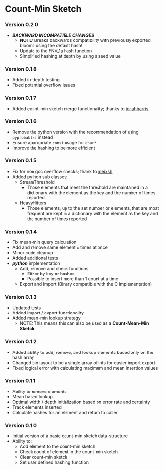 # Count-Min Sketch

### Version 0.2.0
* ***BACKWARD INCOMPATIBLE CHANGES***
    * **NOTE:** Breaks backwards compatibility with previously exported blooms using the default hash!
    * Update to the FNV_1a hash function
    * Simplified hashing at depth by using a seed value

### Version 0.1.8
* Added in-depth testing
* Fixed potential overflow issues

### Version 0.1.7
* Added count-min sketch merge functionality; thanks to [jonahharris](https://github.com/jonahharris)

### Version 0.1.6
* Remove the python version with the recommendation of using `pyprobables` instead
* Ensure appropriate `const` usage for `char*`
* Improve the hashing to be more efficient

### Version 0.1.5
* Fix for non gcc overflow checks; thank to [meixsh](https://github.com/meixsh)
* Added python sub classes:
    * StreamThreshold
        * Those elements that meet the threshold are maintained in a dictionary
        with the element as the key and the number of times reported
    * HeavyHitters
        * Those elements, up to the set number or elements, that are most
        frequent are kept in a dictionary with the element as the key and
        the number of times reported

### Version 0.1.4
* Fix mean-min query calculation
* Add and remove same element `x` times at once
* Minor code cleanup
* Added additional tests
* ***python*** implementation
    * Add, remove and check functions
        * Either by key or hashes
        * Possible to insert more than 1 count at a time
    * Export and Import (Binary compatible with the C implementation)

### Version 0.1.3
* Updated tests
* Added import / export functionality
* Added mean-min lookup strategy
    * NOTE: This means this can also be used as a **Count-Mean-Min Sketch**

### Version 0.1.2
* Added ability to add, remove, and lookup elements based only on the hash array
* Changed bin layout to be a single array of ints for easier import export
* Fixed logical error with calculating maximum and mean insertion values

### Version 0.1.1
* Ability to remove elements
* Mean based lookup
* Optimal width / depth initialization based on error rate and certainty
* Track elements inserted
* Calculate hashes for an element and return to caller

### Version 0.1.0
* Initial version of a basic count-min sketch data-structure
* Ability to:
    * Add element to the count-min sketch
    * Check count of element in the count-min sketch
    * Clear count-min sketch
    * Set user defined hashing function
